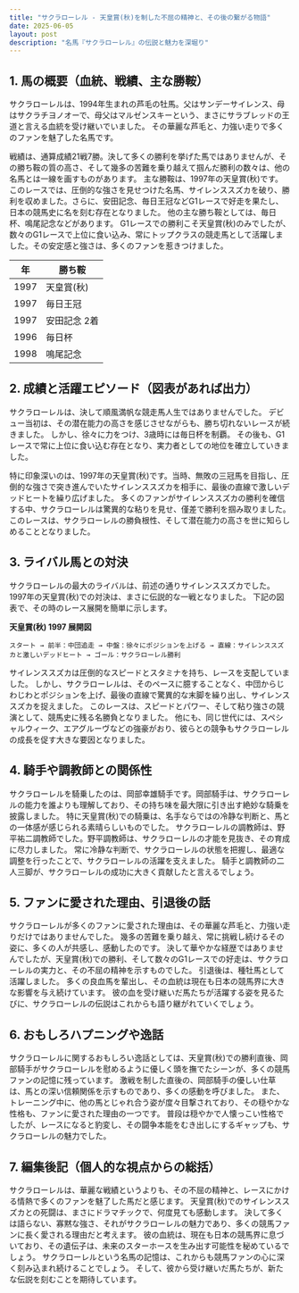 ```yaml
---
title: "サクラローレル - 天皇賞(秋)を制した不屈の精神と、その後の繋がる物語"
date: 2025-06-05
layout: post
description: "名馬『サクラローレル』の伝説と魅力を深堀り"
---
```


## 1. 馬の概要（血統、戦績、主な勝鞍）

サクラローレルは、1994年生まれの芦毛の牡馬。父はサンデーサイレンス、母はサクラチヨノオーで、母父はマルゼンスキーという、まさにサラブレッドの王道と言える血統を受け継いでいました。  その華麗な芦毛と、力強い走りで多くのファンを魅了した名馬です。

戦績は、通算成績21戦7勝。決して多くの勝利を挙げた馬ではありませんが、その勝ち鞍の質の高さ、そして幾多の苦難を乗り越えて掴んだ勝利の数々は、他の名馬とは一線を画すものがあります。  主な勝鞍は、1997年の天皇賞(秋)です。このレースでは、圧倒的な強さを見せつけた名馬、サイレンススズカを破り、勝利を収めました。さらに、安田記念、毎日王冠などG1レースで好走を果たし、日本の競馬史に名を刻む存在となりました。  他の主な勝ち鞍としては、毎日杯、鳴尾記念などがあります。  G1レースでの勝利こそ天皇賞(秋)のみでしたが、数々のG1レースで上位に食い込み、常にトップクラスの競走馬として活躍しました。その安定感と強さは、多くのファンを惹きつけました。

| 年 | 勝ち鞍 |
|---|---|
| 1997 | 天皇賞(秋) |
| 1997 | 毎日王冠 |
| 1997 | 安田記念 2着 |
| 1996 | 毎日杯 |
| 1998 | 鳴尾記念 |


## 2. 成績と活躍エピソード（図表があれば出力）

サクラローレルは、決して順風満帆な競走馬人生ではありませんでした。  デビュー当初は、その潜在能力の高さを感じさせながらも、勝ち切れないレースが続きました。  しかし、徐々に力をつけ、3歳時には毎日杯を制覇。  その後も、G1レースで常に上位に食い込む存在となり、実力者としての地位を確立していきました。

特に印象深いのは、1997年の天皇賞(秋)です。当時、無敗の三冠馬を目指し、圧倒的な強さで突き進んでいたサイレンススズカを相手に、最後の直線で激しいデッドヒートを繰り広げました。  多くのファンがサイレンススズカの勝利を確信する中、サクラローレルは驚異的な粘りを見せ、僅差で勝利を掴み取りました。このレースは、サクラローレルの勝負根性、そして潜在能力の高さを世に知らしめることとなりました。


## 3. ライバル馬との対決

サクラローレルの最大のライバルは、前述の通りサイレンススズカでした。  1997年の天皇賞(秋)での対決は、まさに伝説的な一戦となりました。  下記の図表で、その時のレース展開を簡単に示します。

**天皇賞(秋) 1997 展開図**

```
スタート → 前半：中団追走 → 中盤：徐々にポジションを上げる → 直線：サイレンススズカと激しいデッドヒート → ゴール：サクラローレル勝利
```

サイレンススズカは圧倒的なスピードとスタミナを持ち、レースを支配していました。  しかし、サクラローレルは、そのペースに臆することなく、中団からじわじわとポジションを上げ、最後の直線で驚異的な末脚を繰り出し、サイレンススズカを捉えました。  このレースは、スピードとパワー、そして粘り強さの競演として、競馬史に残る名勝負となりました。  他にも、同じ世代には、スペシャルウィーク、エアグルーヴなどの強豪がおり、彼らとの競争もサクラローレルの成長を促す大きな要因となりました。


## 4. 騎手や調教師との関係性

サクラローレルを騎乗したのは、岡部幸雄騎手です。岡部騎手は、サクラローレルの能力を誰よりも理解しており、その持ち味を最大限に引き出す絶妙な騎乗を披露しました。  特に天皇賞(秋)での騎乗は、名手ならではの冷静な判断と、馬との一体感が感じられる素晴らしいものでした。  サクラローレルの調教師は、野平祐二調教師でした。野平調教師は、サクラローレルの才能を見抜き、その育成に尽力しました。  常に冷静な判断で、サクラローレルの状態を把握し、最適な調整を行ったことで、サクラローレルの活躍を支えました。  騎手と調教師の二人三脚が、サクラローレルの成功に大きく貢献したと言えるでしょう。


## 5. ファンに愛された理由、引退後の話

サクラローレルが多くのファンに愛された理由は、その華麗な芦毛と、力強い走りだけではありませんでした。  幾多の苦難を乗り越え、常に挑戦し続けるその姿に、多くの人が共感し、感動したのです。  決して華やかな経歴ではありませんでしたが、天皇賞(秋)での勝利、そして数々のG1レースでの好走は、サクラローレルの実力と、その不屈の精神を示すものでした。  引退後は、種牡馬として活躍しました。  多くの良血馬を輩出し、その血統は現在も日本の競馬界に大きな影響を与え続けています。  彼の血を受け継いだ馬たちが活躍する姿を見るたびに、サクラローレルの伝説はこれからも語り継がれていくでしょう。


## 6. おもしろハプニングや逸話

サクラローレルに関するおもしろい逸話としては、天皇賞(秋)での勝利直後、岡部騎手がサクラローレルを慰めるように優しく頭を撫でたシーンが、多くの競馬ファンの記憶に残っています。  激戦を制した直後の、岡部騎手の優しい仕草は、馬との深い信頼関係を示すものであり、多くの感動を呼びました。  また、トレーニング中に、他の馬とじゃれ合う姿が度々目撃されており、その穏やかな性格も、ファンに愛された理由の一つです。  普段は穏やかで人懐っこい性格でしたが、レースになると豹変し、その闘争本能をむき出しにするギャップも、サクラローレルの魅力でした。


## 7. 編集後記（個人的な視点からの総括）

サクラローレルは、華麗な戦績というよりも、その不屈の精神と、レースにかける情熱で多くのファンを魅了した馬だと感じます。  天皇賞(秋)でのサイレンススズカとの死闘は、まさにドラマチックで、何度見ても感動します。  決して多くは語らない、寡黙な強さ、それがサクラローレルの魅力であり、多くの競馬ファンに長く愛される理由だと考えます。  彼の血統は、現在も日本の競馬界に息づいており、その遺伝子は、未来のスターホースを生み出す可能性を秘めているでしょう。  サクラローレルという名馬の記憶は、これからも競馬ファンの心に深く刻み込まれ続けることでしょう。  そして、彼から受け継いだ馬たちが、新たな伝説を刻むことを期待しています。
